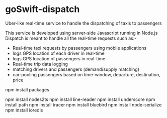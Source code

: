 # goSwift-dispatch
Uber-like real-time service to handle the dispatching of taxis to passengers 

This service is developed using server-side Javascript running in Node.js
Dispatch is meant to handle all the real-time requests such as:-

- Real-time taxi requests by passengers using mobile applications 
- logs GPS location of each driver in real-time
- logs GPS location of passengers in real-time 
- Real-time trip data logging 
- matching drivers and passengers (demand/supply matching)
- car-pooling passengers based on time-window, departure, destination, price

npm install packages

npm install nodes2ts
npm install line-reader
npm install underscore
npm install path
npm install tracer
npm install bluebird
npm install node-serialize
npm install ioredis
